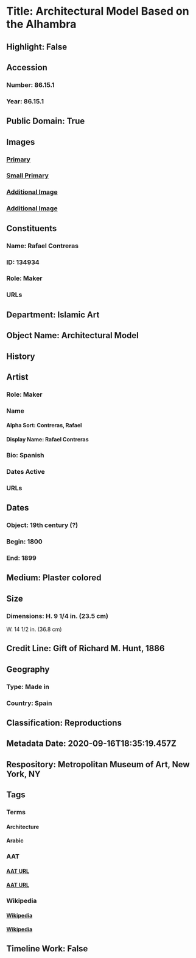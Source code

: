 # Title: Architectural Model Based on the Alhambra
## Highlight: False
## Accession
### Number: 86.15.1
### Year: 86.15.1
## Public Domain: True
## Images
### [Primary](https://images.metmuseum.org/CRDImages/is/original/LC-86-15-1front.jpg)
### [Small Primary](https://images.metmuseum.org/CRDImages/is/web-large/LC-86-15-1front.jpg)
### [Additional Image](https://images.metmuseum.org/CRDImages/is/original/85.15.1.JPG)
### [Additional Image](https://images.metmuseum.org/CRDImages/is/original/LC-86-15-1back.jpg)
## Constituents
### Name: Rafael Contreras
### ID: 134934
### Role: Maker
### URLs
## Department: Islamic Art
## Object Name: Architectural Model
## History
## Artist
### Role: Maker
### Name
#### Alpha Sort: Contreras, Rafael
#### Display Name: Rafael Contreras
### Bio: Spanish
### Dates Active
### URLs
## Dates
### Object: 19th century (?)
### Begin: 1800
### End: 1899
## Medium: Plaster colored
## Size
### Dimensions: H. 9 1/4 in. (23.5 cm)
W. 14 1/2 in. (36.8 cm)
## Credit Line: Gift of Richard M. Hunt, 1886
## Geography
### Type: Made in
### Country: Spain
## Classification: Reproductions
## Metadata Date: 2020-09-16T18:35:19.457Z
## Respository: Metropolitan Museum of Art, New York, NY
## Tags
### Terms
#### Architecture
#### Arabic
### AAT
#### [AAT URL](http://vocab.getty.edu/page/aat/300263552)
#### [AAT URL](http://vocab.getty.edu/page/aat/300387843)
### Wikipedia
#### [Wikipedia]()
#### [Wikipedia]()
## Timeline Work: False